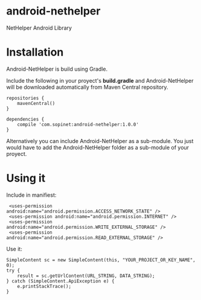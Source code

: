 android-nethelper
=================

NetHelper Android Library

Installation
============

Android-NetHelper is build using Gradle.

Include the following in your proyect's <b>build.gradle</b> and Android-NetHelper will be downloaded automatically from Maven Central repository.

    repositories {
        mavenCentral()
    }
    
    dependencies {
        compile 'com.sopinet:android-nethelper:1.0.0'
    }

Alternatively you can include Android-NetHelper as a sub-module. You just would have to add the Android-NetHelper folder as a sub-module of your proyect.

Using it
========

Include in manifiest:
```
 <uses-permission android:name="android.permission.ACCESS_NETWORK_STATE" />
 <uses-permission android:name="android.permission.INTERNET" />
 <uses-permission android:name="android.permission.WRITE_EXTERNAL_STORAGE" />
 <uses-permission android:name="android.permission.READ_EXTERNAL_STORAGE" />
```
Use it:
```
SimpleContent sc = new SimpleContent(this, "YOUR_PROJECT_OR_KEY_NAME", 0);
try {
    result = sc.getUrlContent(URL_STRING, DATA_STRING);
} catch (SimpleContent.ApiException e) {
    e.printStackTrace();
}
```
